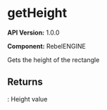 # getHeight

**API Version:** 1.0.0

**Component:** RebelENGINE

Gets the height of the rectangle

## Returns

: Height value

